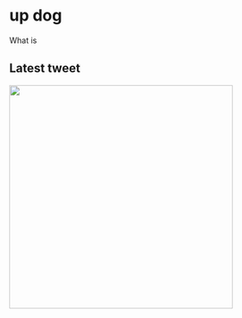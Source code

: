 # up dog

What is

## Latest tweet
[<img src="https://hcti.io/v1/image/785be5f0-41ce-47ef-8ed8-fcdf6ead597e" width="400">](https://twitter.com/mscccc/status/1271833482520494081)
